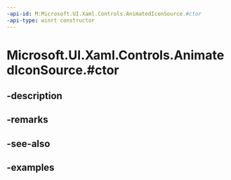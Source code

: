 ```yaml
---
-api-id: M:Microsoft.UI.Xaml.Controls.AnimatedIconSource.#ctor
-api-type: winrt constructor
---
```


# Microsoft.UI.Xaml.Controls.AnimatedIconSource.#ctor

<!--
public AnimatedIconSource ();
-->


## -description

## -remarks

## -see-also

## -examples


